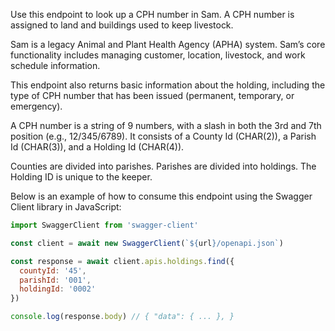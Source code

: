 Use this endpoint to look up a CPH number in Sam. A CPH number is assigned to land and buildings used to keep livestock.

Sam is a legacy Animal and Plant Health Agency (APHA) system. Sam’s core functionality includes managing customer, location, livestock, and work schedule information.

This endpoint also returns basic information about the holding, including the type of CPH number that has been issued (permanent, temporary, or emergency).

A CPH number is a string of 9 numbers, with a slash in both the 3rd and 7th position (e.g., 12/345/6789). It consists of a County Id (CHAR(2)), a Parish Id (CHAR(3)), and a Holding Id (CHAR(4)).

Counties are divided into parishes. Parishes are divided into holdings. The Holding ID is unique to the keeper.

Below is an example of how to consume this endpoint using the Swagger Client library in JavaScript:

```js
import SwaggerClient from 'swagger-client'

const client = await new SwaggerClient(`${url}/openapi.json`)

const response = await client.apis.holdings.find({
  countyId: '45',
  parishId: '001',
  holdingId: '0002'
})

console.log(response.body) // { "data": { ... }, }
```
